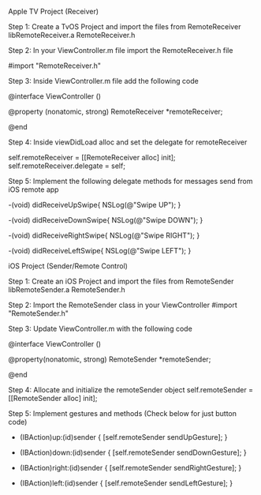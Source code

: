Apple TV Project (Receiver)

Step 1: Create a TvOS Project and import the files from RemoteReceiver
libRemoteReceiver.a
RemoteReceiver.h

Step 2: In your ViewController.m file import the RemoteReceiver.h file

#import "RemoteReceiver.h"

Step 3: Inside ViewController.m file add the following code 

@interface ViewController () <RemoteReceiverDelegate>

@property (nonatomic, strong) RemoteReceiver *remoteReceiver;

@end

Step 4: Inside viewDidLoad alloc and set the delegate for remoteReceiver

self.remoteReceiver = [[RemoteReceiver alloc] init];
self.remoteReceiver.delegate = self;


Step 5: Implement the following delegate methods for messages send from iOS remote app

-(void) didReceiveUpSwipe{
NSLog(@"Swipe UP");
}

-(void) didReceiveDownSwipe{
NSLog(@"Swipe DOWN");
}

-(void) didReceiveRightSwipe{
NSLog(@"Swipe RIGHT");
}

-(void) didReceiveLeftSwipe{
NSLog(@"Swipe LEFT");
}

iOS Project (Sender/Remote Control)

Step 1: Create an iOS Project and import the files from RemoteSender
libRemoteSender.a
RemoteSender.h

Step 2: Import the RemoteSender class in your ViewController
#import "RemoteSender.h"

Step 3: Update ViewController.m with the following code

@interface ViewController ()

@property(nonatomic, strong) RemoteSender *remoteSender;

@end

Step 4: Allocate and initialize the remoteSender object
self.remoteSender = [[RemoteSender alloc] init];

Step 5: Implement gestures and methods (Check below for just button code)

- (IBAction)up:(id)sender {
[self.remoteSender sendUpGesture];
}

- (IBAction)down:(id)sender {
[self.remoteSender sendDownGesture];
}

- (IBAction)right:(id)sender {
[self.remoteSender sendRightGesture];
}

- (IBAction)left:(id)sender {
[self.remoteSender sendLeftGesture];
}
